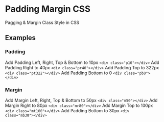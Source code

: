 # Padding Margin CSS
Pagging &amp; Margin Class Style in CSS

## Examples
### Padding
Add Padding Left, Right, Top & Bottom to 10px
```<div class="p10"></div>```
Add Padding Right to 40px
```<div class="pr40"></div>```
Add Padding Top to 322px
```<div class="pt322"></div>```
Add Padding Bottom to 0
```<div class="pb0"></div>```
### Margin
Add Margin Left, Right, Top & Bottom to 50px
```<div class="m50"></div>```
Add Margin Right to 80px
```<div class="mr80"></div>```
Add Margin Top to 100px
```<div class="mt100"></div>```
Add Padding Bottom to 30px
```<div class="mb30"></div>```
